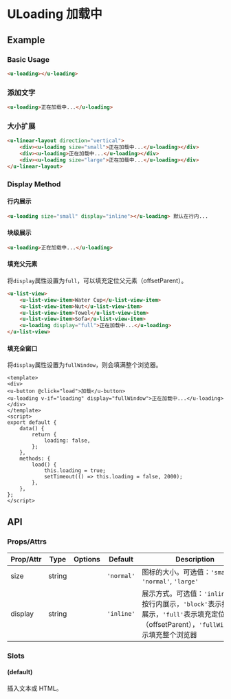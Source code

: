 <!-- 该 README.md 根据 api.yaml 和 docs/*.md 自动生成，为了方便在 GitHub 和 NPM 上查阅。如需修改，请查看源文件 -->

# ULoading 加载中

## Example
### Basic Usage

``` html
<u-loading></u-loading>
```

### 添加文字

``` html
<u-loading>正在加载中...</u-loading>
```

### 大小扩展

``` html
<u-linear-layout direction="vertical">
    <div><u-loading size="small">正在加载中...</u-loading></div>
    <div><u-loading>正在加载中...</u-loading></div>
    <div><u-loading size="large">正在加载中...</u-loading></div>
</u-linear-layout>
```

### Display Method

#### 行内展示

``` html
<u-loading size="small" display="inline"></u-loading> 默认在行内...
```

#### 块级展示

``` html
<u-loading>正在加载中...</u-loading>
```

#### 填充父元素

将`display`属性设置为`full`，可以填充定位父元素（offsetParent）。

``` html
<u-list-view>
    <u-list-view-item>Water Cup</u-list-view-item>
    <u-list-view-item>Nut</u-list-view-item>
    <u-list-view-item>Towel</u-list-view-item>
    <u-list-view-item>Sofa</u-list-view-item>
    <u-loading display="full">正在加载中...</u-loading>
</u-list-view>
```

#### 填充全窗口

将`display`属性设置为`fullWindow`，则会填满整个浏览器。

``` vue
<template>
<div>
<u-button @click="load">加载</u-button>
<u-loading v-if="loading" display="fullWindow">正在加载中...</u-loading>
</div>
</template>
<script>
export default {
    data() {
        return {
            loading: false,
        };
    },
    methods: {
        load() {
            this.loading = true;
            setTimeout(() => this.loading = false, 2000);
        },
    },
};
</script>
```

## API
### Props/Attrs

| Prop/Attr | Type | Options | Default | Description |
| --------- | ---- | ------- | ------- | ----------- |
| size | string |  | `'normal'` | 图标的大小。可选值：`'small'`, `'normal'`, `'large'` |
| display | string |  | `'inline'` | 展示方式。可选值：`'inline'`表示按行内展示，`'block'`表示按块级展示，`'full'`表示填充定位父元素（offsetParent），`'fullWindow'`表示填充整个浏览器 |

### Slots

#### (default)

插入文本或 HTML。
